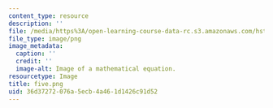 ```yaml
---
content_type: resource
description: ''
file: /media/https%3A/open-learning-course-data-rc.s3.amazonaws.com/hst-950j-biomedical-computing-fall-2010/36d37272076a5ecb4a461d1426c91d52_five.png
file_type: image/png
image_metadata:
  caption: ''
  credit: ''
  image-alt: Image of a mathematical equation.
resourcetype: Image
title: five.png
uid: 36d37272-076a-5ecb-4a46-1d1426c91d52
---
```


